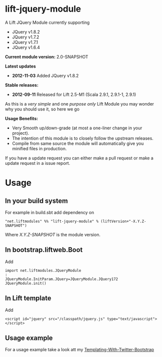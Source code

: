 lift-jquery-module
==================

A Lift JQuery Module currently supporting 


- JQuery v1.8.2
- JQuery v1.7.2
- JQuery v1.7.1
- JQuery v1.6.4

**Current module version:** 2.0-SNAPSHOT

**Latest updates** 
- **2012-11-03** Added JQuery v1.8.2

**Stable releases:** 
- **2012-09-11** Released for Lift 2.5-M1 (Scala 2.9.1, 2.9.1-1, 2.9.1)

As this is a *very simple* and one *purpose only* Lift Module you may wonder why you should use it, so here we go 

**Usage Benefits:** 
- Very Smooth up/down-grade (at most a one-liner change in your project). 
- The intention of this module is to closely follow the upstream releases.
- Compile from same source the module will automatically give you minified files in production.
 
If you have a update request you can either make a pull request or make a update request in a issue report. 

Usage
=====

In your build system
--------------------

For example in build.sbt add dependency on 

    "net.liftmodules" %% "lift-jquery-module" % (liftVersion+"-X.Y.Z-SNAPSHOT")

Where *X.Y.Z-SNAPSHOT* is the module version.

In bootstrap.liftweb.Boot
-------------------------  

Add

    import net.liftmodules.JQueryModule
    :
    JQueryModule.InitParam.JQuery=JQueryModule.JQuery172
    JQueryModule.init()


In Lift template
----------------

Add 

    <script id="jquery" src="/classpath/jquery.js" type="text/javascript"></script>

Usage example
-------------

For a usage example take a look att my [Templating-With-Twitter-Bootstrap](https://github.com/karma4u101/Templating-With-Twitter-Bootstrap)
